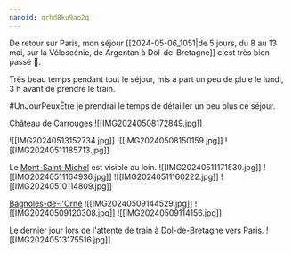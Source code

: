 ```yaml
---
nanoid: qrhd8ku9ao2q
---
```

De retour sur Paris, mon séjour [[2024-05-06_1051|de 5 jours, du 8 au 13 mai, sur la Véloscénie, de Argentan à Dol-de-Bretagne]] c'est très bien passé 🙂.

Très beau temps pendant tout le séjour, mis à part un peu de pluie le lundi, 3 h avant de prendre le train.

#UnJourPeuxÊtre je prendrai le temps de détailler un peu plus ce séjour.

[Château de Carrouges](https://en.wikipedia.org/wiki/Ch%C3%A2teau_de_Carrouges)
![[IMG20240508172849.jpg]]

![[IMG20240513152734.jpg]]
![[IMG20240508150159.jpg]]
![[IMG20240511185713.jpg]]

Le [Mont-Saint-Michel](https://en.wikipedia.org/wiki/Mont-Saint-Michel) est visible au loin.
![[IMG20240511171530.jpg]]
![[IMG20240511164936.jpg]]
![[IMG20240511160222.jpg]]
![[IMG20240510114809.jpg]]

[Bagnoles-de-l'Orne](https://fr.wikipedia.org/wiki/Bagnoles-de-l%27Orne)
![[IMG20240509144529.jpg]]
![[IMG20240509120308.jpg]]
![[IMG20240509114156.jpg]]

Le dernier jour lors de l'attente de train à [Dol-de-Bretagne](https://fr.wikipedia.org/wiki/Dol-de-Bretagne) vers Paris.
![[IMG20240513175516.jpg]]
